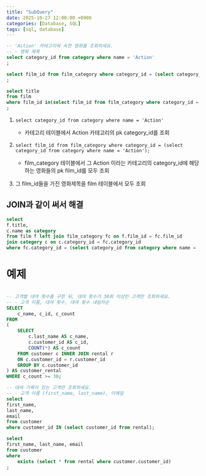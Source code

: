 ```yaml
---
title: "SubQuery"
date: 2025-10-27 12:00:00 +0900
categories: [Database, SQL]
tags: [sql, database]
---
```


```sql
-- 'Action' 카테고리에 속한 영화를 조회하세요.
-- - 영화 제목
select category_id from category where name = 'Action'
;

select film_id from film_category where category_id = (select category_id from category where name = 'Action')
;

select title
from film
where film_id in(select film_id from film_category where category_id = (select category_id from category where name = 'Action'))
;

```

1. `select category_id from category where name = 'Action'`

   - 카테고리 테이블에서 Action 카테고리의 pk category_id를 조회

2. `select film_id from film_category where category_id = (select category_id from category where name = 'Action');`
   - film_category 테이블에서 그 Action 이라는 카테고리의 category_id에 해당하는 영화들의 pk film_id를 모두 조회
3. 그 film_id들을 가진 영화제목을 film 테이블에서 모두 조회

## JOIN과 같이 써서 해결

```sql
select
f.title,
c.name as category
from film f left join film_category fc on f.film_id = fc.film_id
join category c on c.category_id = fc.category_id
where fc.category_id = (select category_id from category where name = 'Action');

```

# 예제

```sql

-- 고객별 대여 횟수를 구한 뒤, 대여 횟수가 30회 이상인 고객만 조회하세요.
-- - 고객 이름, 대여 횟수, 대여 횟수 내림차순
SELECT
	c_name, c_id, c_count
FROM
(
	SELECT
		c.last_name AS c_name,
		c.customer_id AS c_id,
		COUNT(*) AS c_count
	FROM customer c INNER JOIN rental r
	ON c.customer_id = r.customer_id
	GROUP BY c.customer_id
) AS customer_rental
WHERE c_count >= 30;
```

```sql
-- 대여 기록이 있는 고객만 조회하세요.
-- - 고객 이름 (first_name, last_name), 이메일
select
first_name,
last_name,
email
from customer
where customer_id IN (select customer_id from rental);

select
first_name, last_name, email
from customer
where
	exists (select * from rental where customer.customer_id)
;
```

